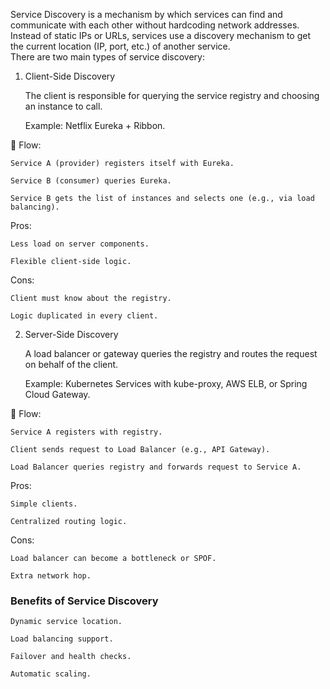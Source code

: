 Service Discovery is a mechanism by which services can find and communicate with each other without hardcoding network addresses. Instead of static IPs or URLs, services use a discovery mechanism to get the current location (IP, port, etc.) of another service.  
There are two main types of service discovery:  
1. Client-Side Discovery

   The client is responsible for querying the service registry and choosing an instance to call.

    Example: Netflix Eureka + Ribbon.

🔷 Flow:

    Service A (provider) registers itself with Eureka.

    Service B (consumer) queries Eureka.

    Service B gets the list of instances and selects one (e.g., via load balancing).

Pros:

    Less load on server components.

    Flexible client-side logic.

Cons:

    Client must know about the registry.

    Logic duplicated in every client.

2. Server-Side Discovery

    A load balancer or gateway queries the registry and routes the request on behalf of the client.

    Example: Kubernetes Services with kube-proxy, AWS ELB, or Spring Cloud Gateway.

🔷 Flow:

    Service A registers with registry.

    Client sends request to Load Balancer (e.g., API Gateway).

    Load Balancer queries registry and forwards request to Service A.

Pros:

    Simple clients.

    Centralized routing logic.

Cons:

    Load balancer can become a bottleneck or SPOF.

    Extra network hop.

### Benefits of Service Discovery

    Dynamic service location.

    Load balancing support.

    Failover and health checks.

    Automatic scaling.  


